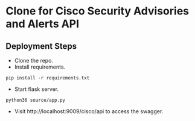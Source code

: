 # Clone for Cisco Security Advisories and Alerts API
## Deployment Steps
- Clone the repo.
- Install requirements.
```
pip install -r requirements.txt
```
- Start flask server.
  
```
python36 source/app.py
```
- Visit http://localhost:9009/cisco/api to access the swagger.